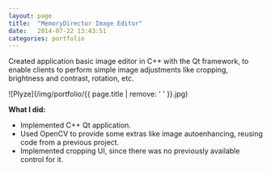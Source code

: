 ```yaml
---
layout: page
title:  "MemoryDirector Image Editor"
date:   2014-07-22 13:43:51
categories: portfolio
---
```


Created application basic image editor in C++ with the Qt framework, to enable
clients to perform simple image adjustments like cropping, brightness and
contrast, rotation, etc.

![Plyze](/img/portfolio/{{ page.title | remove: ' ' }}.jpg)
  
**What I did:** 

- Implemented C++ Qt application.
- Used OpenCV to provide some extras like image autoenhancing, reusing code from
  a previous project.
- Implemented cropping UI, since there was no previously available control for
  it.

